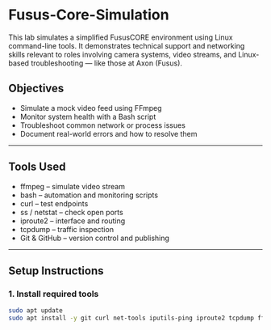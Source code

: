 # Fusus-Core-Simulation
This lab simulates a simplified FususCORE environment using Linux command-line tools. It demonstrates technical support and networking skills relevant to roles involving camera systems, video streams, and Linux-based troubleshooting — like those at Axon (Fusus).

## Objectives

- Simulate a mock video feed using FFmpeg
- Monitor system health with a Bash script
- Troubleshoot common network or process issues
- Document real-world errors and how to resolve them

---

## Tools Used

- ffmpeg – simulate video stream
- bash – automation and monitoring scripts
- curl – test endpoints
- ss / netstat – check open ports
- iproute2 – interface and routing
- tcpdump – traffic inspection
- Git & GitHub – version control and publishing

---

## Setup Instructions

### 1. Install required tools

```bash
sudo apt update
sudo apt install -y git curl net-tools iputils-ping iproute2 tcpdump ffmpeg nginx dos2unix

